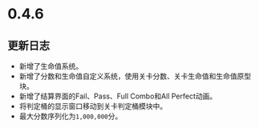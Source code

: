 # 0.4.6

## 更新日志

- 新增了生命值系统。
- 新增了分数和生命值自定义系统，使用关卡分数、关卡生命值和生命值原型块。
- 新增了结算界面的Fail、Pass、Full Combo和All Perfect动画。
- 将判定桶的显示窗口移动到关卡判定桶模块中。
- 最大分数序列化为`1,000,000`分。
